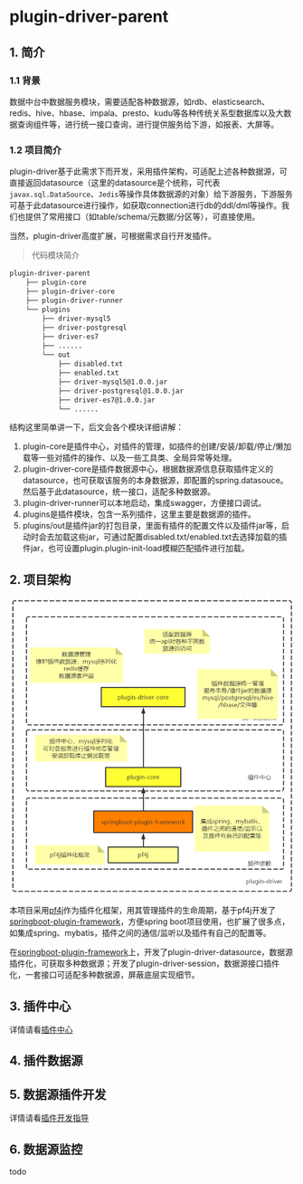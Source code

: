 # plugin-driver-parent

## 1. 简介

### 1.1 背景

数据中台中数据服务模块，需要适配各种数据源，如rdb、elasticsearch、redis、hive、hbase、impala、presto、kudu等各种传统关系型数据库以及大数据查询组件等，进行统一接口查询，进行提供服务给下游，如报表、大屏等。

### 1.2 项目简介

plugin-driver基于此需求下而开发，采用插件架构，可适配上述各种数据源，可直接返回datasource（这里的datasource是个统称，可代表```javax.sql.DataSource```、```Jedis```等操作具体数据源的对象）给下游服务，下游服务可基于此datasource进行操作，如获取connection进行db的ddl/dml等操作。我们也提供了常用接口（如table/schema/元数据/分区等），可直接使用。

当然，plugin-driver高度扩展，可根据需求自行开发插件。

> 代码模块简介

```
plugin-driver-parent
    ├── plugin-core
    ├── plugin-driver-core
    ├── plugin-driver-runner
    └── plugins
        ├── driver-mysql5
        ├── driver-postgresql
        ├── driver-es7
        ├── ......
        └── out
            ├── disabled.txt
            ├── enabled.txt
            ├── driver-mysql5@1.0.0.jar
            ├── driver-postgresql@1.0.0.jar
            ├── driver-es7@1.0.0.jar
            └── ......
```

结构这里简单讲一下，后文会各个模块详细讲解：

1. plugin-core是插件中心，对插件的管理，如插件的创建/安装/卸载/停止/懒加载等一些对插件的操作、以及一些工具类、全局异常等处理。
2. plugin-driver-core是插件数据源中心，根据数据源信息获取插件定义的datasource，也可获取该服务的本身数据源，即配置的spring.datasouce。然后基于此datasource，统一接口，适配多种数据源。
3. plugin-driver-runner可以本地启动，集成swagger，方便接口调试。
4. plugins是插件模块，包含一系列插件，这里主要是数据源的插件。
5. plugins/out是插件jar的打包目录，里面有插件的配置文件以及插件jar等，启动时会去加载这些jar，可通过配置disabled.txt/enabled.txt去选择加载的插件jar，也可设置plugin.plugin-init-load模糊匹配插件进行加载。

## 2. 项目架构

![image](images/plugin-driver-architecture.jpg)

本项目采用[pf4j](https://github.com/pf4j/pf4j)作为插件化框架，用其管理插件的生命周期，基于pf4j开发了[springboot-plugin-framework](https://github.com/codingdebugallday/springboot-plugin-framework-parent)，方便spring boot项目使用，也扩展了很多点，如集成spring、mybatis，插件之间的通信/监听以及插件有自己的配置等。

在[springboot-plugin-framework](https://github.com/codingdebugallday/springboot-plugin-framework-parent)上，开发了plugin-driver-datasource，数据源插件化，可获取多种数据源；开发了plugin-driver-session，数据源接口插件化，一套接口可适配多种数据源，屏蔽底层实现细节。

## 3. 插件中心

详情请看[插件中心](plugin-core.md)

## 4. 插件数据源

## 5. 数据源插件开发

详情请看[插件开发指导](plugin-dev.md)

## 6. 数据源监控

todo